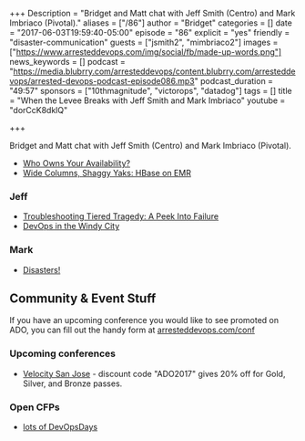 +++
Description = "Bridget and Matt chat with Jeff Smith (Centro) and Mark Imbriaco (Pivotal)."
aliases = ["/86"]
author = "Bridget"
categories = []
date = "2017-06-03T19:59:40-05:00"
episode = "86"
explicit = "yes"
friendly = "disaster-communication"
guests = ["jsmith2", "mimbriaco2"]
images = ["https://www.arresteddevops.com/img/social/fb/made-up-words.png"]
news_keywords = []
podcast = "https://media.blubrry.com/arresteddevops/content.blubrry.com/arresteddevops/arrested-devops-podcast-episode086.mp3"
podcast_duration = "49:57"
sponsors = ["10thmagnitude", "victorops", "datadog"]
tags = []
title = "When the Levee Breaks with Jeff Smith and Mark Imbriaco"
youtube = "dorCcK8dklQ"

+++

Bridget and Matt chat with Jeff Smith (Centro) and Mark Imbriaco (Pivotal).

* [Who Owns Your Availability?](https://www.arresteddevops.com/availability/)
* [Wide Columns, Shaggy Yaks: HBase on EMR](http://sysadvent.blogspot.com/2013/12/day-18-wide-columns-shaggy-yaks-hbase.html)

### Jeff
* [Troubleshooting Tiered Tragedy: A Peek Into Failure](https://gotochgo.com/2017/sessions/44)
* [DevOps in the Windy City](https://www.arresteddevops.com/windycity)

### Mark
* [Disasters!](https://www.arresteddevops.com/disasters/)

## Community & Event Stuff

If you have an upcoming conference you would like to see promoted on ADO, you can fill out the handy form at [arresteddevops.com/conf](https://arresteddevops.com/conf)

### Upcoming conferences

- [Velocity San Jose](https://conferences.oreilly.com/velocity/vl-ca) - discount code "ADO2017" gives 20% off for Gold, Silver, and Bronze passes.

### Open CFPs

* [lots of DevOpsDays](https://devopsdays.org/speaking)

